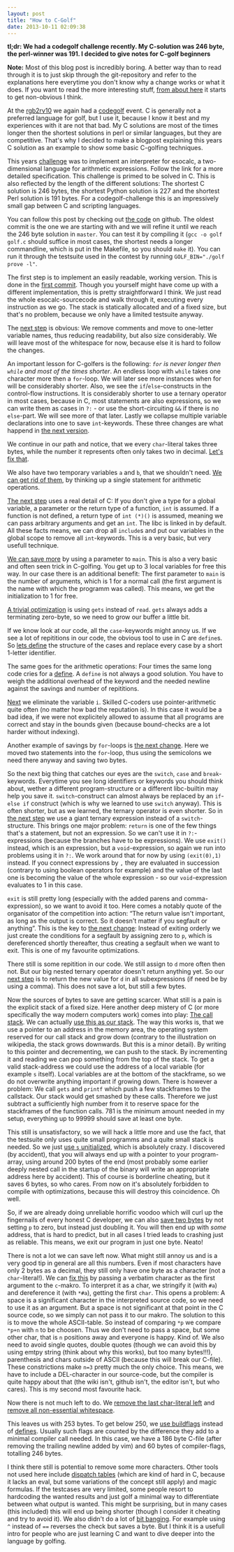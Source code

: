 ```yaml
---
layout: post
title: "How to C-Golf"
date: 2013-10-11 02:09:38
---
```


**tl;dr: We had a codegolf challenge recently. My C-solution was 246 byte, the
perl-winner was 191. I decided to give notes for C-golf beginners**

**Note:** Most of this blog post is incredibly boring. A better way than to
read through it is to just skip through the git-repository and refer to the
explanations here everytime you don't know why a change works or what it
does. If you want to read the more interesting stuff, [from about
here](#interesting) it starts to get non-obvious I think.

At the [rgb2rv10](http://rgb2r.noname-ev.de/) we again had a
[codegolf](https://en.wikipedia.org/wiki/Code_golf) event. C is generally not a
preferred language for golf, but I use it, because I know it best and my
experiences with it are not that bad. My C solutions are most of the times
longer then the shortest solutions in perl or similar languages, but they are
competitive. That's why I decided to make a blogpost explaining this years C
solution as an example to show some basic C-golfing techniques.

This years [challenge](https://www.noname-ev.de/w/Codegolf/RGB2Rv10) was to
implement an interpreter for esocalc, a two-dimensional language for arithmetic
expressions. Follow the link for a more detailed specification. This challenge
is primed to be solved in C. This is also reflected by the length of the
different solutions: The shortest C solution is 246 bytes, the shortest Python
solution is 227 and the shortest Perl solution is 191 bytes. For a
codegolf-challenge this is an impressively small gap between C and scripting
languages.

You can follow this post by checking out [the code](https://github.com/Merovius/cgolf)
on github. The oldest commit is the one we are starting with and we will refine
it until we reach the 246 byte solution in `master`. You can test it by
compiling it (`gcc -o golf golf.c` should suffice in most cases, the shortest
needs a longer commandline, which is put in the Makefile, so you should `make`
it). You can run it through the testsuite used in the contest by running
`GOLF_BIN="./golf prove -l"`.

The first step is to implement an easily readable, working version. This is
done in the
[first commit](https://github.com/Merovius/cgolf/blob/e3dc46c7c88f740c6b4eb671cd3b987061797529/golf.c).
Though you yourself might have come up with a different implementation, this is
pretty straightforward I think. We just read the whole esocalc-sourcecode and
walk through it, executing every instruction as we go. The stack is statically
allocated and of a fixed size, but that's no problem, because we only have a
limited testsuite anyway.

The [next step](https://github.com/Merovius/cgolf/blob/38e6ffceb633615f48d0a9d25a391abf5228c35c/golf.c)
is obvious: We remove comments and move to one-letter variable names, thus
reducing readability, but also size considerably. We will leave most of the
whitespace for now, because else it is hard to follow the changes.

An important lesson for C-golfers is the following: *`for` is never longer then
`while` and most of the times shorter*. An endless loop with `while` takes one
character more then a `for`-loop. We will later see more instances when for will
be considerably shorter. Also, we see the `if`/`else`-constructs in the
control-flow instructions. It is considerably shorter to use a ternary operator
in most cases, because in C, most statements are also expressions, so we can
write them as cases in `?:` - or use the short-circuiting `&&` if there is no
`else`-part. We will see more of that later. Lastly we collapse multiple
variable declarations into one to save `int`-keywords. These three changes are
what happend in [the next version](https://github.com/Merovius/cgolf/blob/004b45da976b3d1aab23e1b5ed3b9ff87b002895/golf.c).

We continue in our path and notice, that we every `char`-literal takes three
bytes, while the number it represents often only takes two in decimal.
[Let's fix that](https://github.com/Merovius/cgolf/blob/eb5227716869399d62f12dcfc07c7e42094782b7/golf.c).

We also have two temporary variables `a` and `b`, that we shouldn't need.
[We can get rid of them](https://github.com/Merovius/cgolf/blob/eb5227716869399d62f12dcfc07c7e42094782b7/golf.c),
by thinking up a single statement for arithmetic operations.

[The next step](https://github.com/Merovius/cgolf/blob/f0af3799d6c5ee3c30a1f43dd5c89523f2619759/golf.c)
uses a real detail of C: If you don't give a type for a global variable, a
parameter or the return type of a function, `int` is assumed. If a function is
not defined, a return type of `int (*)()` is assumed, meaning we can pass
arbitrary arguments and get an `int`. The libc is linked in by default. All
these facts means, we can drop all `include`s and put our variables in the
global scope to remove all `int`-keywords. This is a very basic, but very
usefull technique.

[We can save more](https://github.com/Merovius/cgolf/blob/17f305a0091651c03bb9e86e6ee9332f72138c04/golf.c)
by using a parameter to `main`. This is also a very basic and often seen trick
in C-golfing. You get up to 3 local variables for free this way. In our case
there is an additional benefit: The first parameter to `main` is the number of
arguments, which is 1 for a normal call (the first argument is the name with
which the programm was called). This means, we get the initialization to 1 for
free.

[A trivial optimization](https://github.com/Merovius/cgolf/blob/f3957253031431ec25f8d4f68c10ca1b4dcfd4ed/golf.c)
is using `gets` instead of `read`. `gets` always adds a terminating zero-byte,
so we need to grow our buffer a little bit.

If we know look at our code, all the `case`-keywords might annoy us. If we see
a lot of repititions in our code, the obvious tool to use in C are `define`s. So
[lets define](https://github.com/Merovius/cgolf/blob/fed1a817b88072dc5d27d8ae4dc772da8518ee5d/golf.c)
the structure of the cases and replace every case by a short 1-letter identifier.

The same goes for the arithmetic operations: Four times the same long code cries
for a [define](https://github.com/Merovius/cgolf/blob/9de0b6f05fc52e5c08829bcf6d60a83c6756fba2/golf.c).
A `define` is not always a good solution. You have to weigh the additional
overhead of the keyword and the needed newline against the savings and number
of repititions.

[Next](https://github.com/Merovius/cgolf/blob/ec654b1a11012a7820807cd29fe65a6427f300d4/golf.c)
we eliminate the variable `i`. Skilled C-coders use pointer-arithmetic quite
often (no matter how bad the reputation is). In this case it would be a bad
idea, if we were not explicitely allowed to assume that all programs are
correct and stay in the bounds given (because bound-checks are a lot harder
without indexing).

Another example of savings by `for`-loops is
[the next change](https://github.com/Merovius/cgolf/blob/6a10cb1480e1ca6cdc61bd628d8cb2f4d365a699/golf.c).
Here we moved two statements into the `for`-loop, thus using the semicolons we
need there anyway and saving two bytes.

So the next big thing that catches our eyes are the `switch`, `case` and
`break`-keywords. Everytime you see long identifiers or keywords you should
think about, wether a different program-structure or a different libc-builtin
may help you save it. `switch`-construct can almost always be replaced by an
`if`-`else if` construct (which is why we learned to use `switch` anyway). This
is often shorter, but as we learned, the ternary operator is even shorter. So in
[the next step](https://github.com/Merovius/cgolf/blob/7d506e18324daf3d6d98e25682321c19c7bef781/golf.c)
we use a giant ternary expression instead of a `switch`-structure. This brings
one major problem: `return` is one of the few things that's a statement, but
not an expression. So we can't use it in `?:`-expressions (because the branches
have to be expressions). We use `exit()` instead, which is an expression, but a
`void`-expression, so again we run into problems using it in `?:`. We work
around that for now by using `(exit(0),1)` instead. If you connect expressions
by `,` they are evaluated in succession (contrary to using boolean operators
for example) and the value of the last one is becoming the value of the whole
expression - so our `void`-expression evaluates to 1 in this case.

<a id="interesting"></a>
`exit` is still pretty long (especially with the added parens and
comma-expression), so we want to avoid it too. Here comes a notably quote of
the organisator of the competition into action: “The return value isn't
important, as long as the output is correct. So it doesn't matter if you
segfault or anything”. This is the key to
[the next change](https://github.com/Merovius/cgolf/blob/4272ca2a181e8f50c1645b793c7a1338f9ff1502/golf.c):
Instead of exiting orderly we just create the conditions for a segfault by
assigning zero to `p`, which is dereferenced shortly thereafter, thus creating
a segfault when we want to exit. This is one of my favourite optimizations.

There still is some repitition in our code. We still assign to `d` more often
then not. But our big nested ternary operator doesn't return anything yet. So our
[next step](https://github.com/Merovius/cgolf/blob/bb1b73fdfd4be6a75ebc47046af7b9af06ff80fe/golf.c)
is to return the new value for `d` in all subexpressions (if need be by using a
comma). This does not save a lot, but still a few bytes.

Now the sources of bytes to save are getting scarcer. What still is a pain is
the explicit stack of a fixed size. Here another deep mistery of C (or more
specifically the way modern computers work)  comes into play:
[The call stack](https://en.wikipedia.org/wiki/Call_stack). We can actually
[use this as our stack](https://github.com/Merovius/cgolf/blob/9e3bb16915752e237b52c2e7107c6aa118f00c87/golf.c).
The way this works is, that we use a pointer to an address in the memory area,
the operating system reserved for our call stack and grow down (contrary to the
illustration on wikipedia, the stack grows downwards. But this is a minor
detail). By writing to this pointer and decrementing, we can push to the stack.
By incrementing it and reading we can pop something from the top of the stack.
To get a valid stack-address we could use the address of a local variable (for
example `s` itself). Local variables are at the bottom of the stackframe, so we
do not overwrite anything important if growing down. There is however a
problem: We call `gets` and `printf` which push a few stackframes to the
callstack. Our stack would get smashed by these calls. Therefore we just
subtract a sufficiently high number from it to reserve space for the
stackframes of the function calls. 781 is the minimum amount needed in my
setup, everything up to 99999 should save at least one byte.

This still is unsatisfactory, so we will hack a little more and use the fact,
that the testsuite only uses quite small programms and a quite small stack is
needed. So we just
[use `s` unitialized](https://github.com/Merovius/cgolf/blob/cf3b25d16a63367a6262aac6a01ef0e8db3b2802/golf.c),
which is absolutely crazy. I discovered (by accident), that you will always end
up with a pointer to your program-array, using around 200 bytes of the end
(most probably some earlier deeply nested call in the startup of the binary
will write an appropriate address here by accident). This of course is
borderline cheating, but it saves 6 bytes, so who cares. From now on it's
absolutely forbidden to compile with optimizations, because this will destroy
this coincidence. Oh well.

So, if we are already doing unreliable horrific voodoo which will curl up the
fingernails of every honest C developer, we can also
[save two bytes](https://github.com/Merovius/cgolf/blob/8632848f60ebec3691165f5c6aab2fa7280ecc7e/golf.c)
by not setting `p` to zero, but instead just doubling it. You will then end up
with *some* address, that is hard to predict, but in all cases I tried leads to
crashing just as reliable. This means, we exit our program in just one byte. Neato!

There is not a lot we can save left now. What might still annoy us and is a
very good tip in general are all this numbers. Even if most characters have
only 2 bytes as a decimal, they still only have one byte as a character (not a
`char`-literal!). We can
[fix this](https://github.com/Merovius/cgolf/blob/4ace9e5ed8d0cb2803bc2dc6ae8ac61ce860e2f2/golf.c)
by passing a verbatim character as the first argument to the `c`-makro. To
interpret it as a char, we stringify it (with `#a`) and dereference it (with
`*#a`), getting the first `char`. This opens a problem: A space is a
significant character in the interpreted source code, so we need to use it as
an argument. But a space is not significant at that point in the C source code,
so we simply can not pass it to our makro. The solution to this is to move the
whole ASCII-table. So instead of comparing `*p` we compare `*p+n` with `n` to
be choosen. Thus we don't need to pass a space, but some other char, that is
`n` positions away and everyone is happy. Kind of. We also need to avoid single
quotes, double quotes (though we can avoid this by using emtpy string (think
about why this works), but too many bytes!!!), parenthesis and chars outside of
ASCII (because this will break our C-file). These constrictions make `n=3`
pretty much the only choice. This means, we have to include a DEL-character in
our source-code, but the compiler is quite happy about that (the wiki isn't,
github isn't, the editor isn't, but who cares). This is my second most favourite hack.

Now there is not much left to do. We
[remove the last char-literal left](https://github.com/Merovius/cgolf/blob/4024652da1ce91f8158db0f0393cb34b1811f318/golf.c) and
[remove all non-essential whitespace](https://github.com/Merovius/cgolf/blob/1179338363fc46acb50fbf5770e5a829331b716c/golf.c).

This leaves us with 253 bytes. To get below 250, we
[use buildflags](https://github.com/Merovius/cgolf/blob/8f5dea4fe2f8bef86f9aac3b29953317d7861624/Makefile)
instead of
[defines](https://github.com/Merovius/cgolf/blob/8f5dea4fe2f8bef86f9aac3b29953317d7861624/golf.c).
Usually such flags are counted by the difference they add to a minimal compiler
call needed. In this case, we have a 186 byte C-file (after removing the
trailing newline added by vim) and 60 bytes of compiler-flags, totalling 246
bytes.

I think there still is potential to remove some more characters. Other tools
not used here include
[dispatch tables](https://en.wikipedia.org/wiki/Dispatch_table)
(which are kind of hard in C, because it lacks an eval, but some variations of
the concept still apply) and magic formulas. If the testcases are very limited,
some people resort to hardcoding the wanted results and just golf a minimal way
to differentiate between what output is wanted. This might be surprising, but
in many cases (this included) this will end up being shorter (though I consider
it cheating and try to avoid it). We also didn't do a lot of
[bit banging](https://en.wikipedia.org/wiki/Bit_banging). For example using `^`
instead of `==` reverses the check but saves a byte. But I think it is a
usefull intro for people who are just learning C and want to dive deeper into
the language by golfing.
